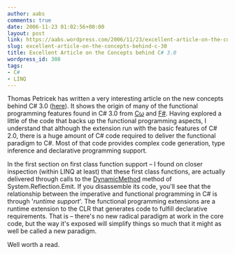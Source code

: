 ```yaml
---
author: aabs
comments: true
date: 2006-11-23 01:02:56+00:00
layout: post
link: https://aabs.wordpress.com/2006/11/23/excellent-article-on-the-concepts-behind-c-30/
slug: excellent-article-on-the-concepts-behind-c-30
title: Excellent Article on the Concepts behind C# 3.0
wordpress_id: 308
tags:
- C#
- LINQ
---
```


Thomas Petricek has written a very interesting article on the new concepts behind C# 3.0 ([here](http://www.tomasp.net/articles/csharp3-concepts.aspx)). It shows the origin of many of the functional programming features found in C# 3.0 from [Cω](http://research.microsoft.com/Comega/) and [F#](http://research.microsoft.com/fsharp/). Having explored a little of the code that backs up the functional programming aspects, I understand that although the extension run with the basic features of C# 2.0, there is a huge amount of C# code required to deliver the functional paradigm to C#. Most of that code provides complex code generation, type inference and declarative programming support.


In the first section on first class function support – I found on closer inspection (within LINQ at least) that these first class functions, are actually delivered through calls to the [DynamicMethod](http://msdn2.microsoft.com/en-us/system.reflection.emit.dynamicmethod.aspx) method of System.Reflection.Emit. If you disassemble its code, you'll see that the relationship between the imperative and functional programming in C# is through '_runtime support_'. The functional programming extensions are a runtime extension to the CLR that generates code to fulfill declarative requirements. That is – there's no new radical paradigm at work in the core code, but the way it's exposed will simplify things so much that it might as well be called a new paradigm.


Well worth a read.
